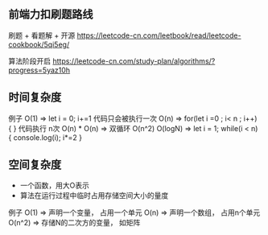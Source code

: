 ## 前端力扣刷题路线

刷题 + 看题解 + 开源
https://leetcode-cn.com/leetbook/read/leetcode-cookbook/5qi5eg/

算法阶段开启
https://leetcode-cn.com/study-plan/algorithms/?progress=5yaz10h


## 时间复杂度

例子
O(1) =>  let i = 0;  i+=1  代码只会被执行一次
O(n) => for(let i =0 ; i< n ; i++) { }  代码执行 n次
O(n) * O(n) => 双循环 O(n^2)
O(logN) => let i = 1;  while(i < n) { console.log(i);  i*=2 }


## 空间复杂度

- 一个函数，用大O表示 
- 算法在运行过程中临时占用存储空间大小的量度

例子
O(1) => 声明一个变量， 占用一个单元
O(n) => 声明一个数组， 占用n个单元
O(n^2) => 存储N的二次方的变量， 如矩阵

